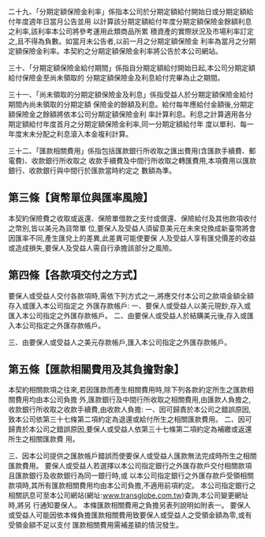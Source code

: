 二十九、「分期定額保險金利率」係指本公司於分期定額給付開始日或分期定額給付年度週年日當月公告並用 以計算該分期定額給付年度分期定額保險金餘額利息之利率,該利率本公司將參考運用此類商品所累 積資產的實際狀況及市場利率訂定之,且不得為負數。如當月未公告者,以前一月之分期定額保險金 利率為當月之分期定額保險金利率。本契約之分期定額保險金利率將公告於本公司網站。

三十、「分期定額保險金給付期間」係指自分期定額給付開始日起,本公司分期定額給付保險金至尚未領取的 分期定額保險金及利息給付完畢為止之期間。

三十一、「尚未領取的分期定額保險金及利息」係指受益人於分期定額保險金給付期間內尚未領取的分期定額 保險金的餘額及利息。給付每年應給付金額後,分期定額保險金之餘額將依本公司分期定額保險金利 率計算利息。利息之計算適用各分期定額給付年度首月之分期定額保險金利率,同一分期定額給付年 度以單利、每一年度末未分配之利息滾入本金複利計算。

三十二、「匯款相關費用」係指包括匯款銀行所收取之匯出費用(含匯款手續費、郵電費)、收款銀行所收取之 收款手續費及中間行所收取之轉匯費用,本項費用以匯款銀行、收款銀行與中間行於匯款當時約定之 數額為準。

## 第三條【貨幣單位與匯率風險】

本契約保險費之收取或返還、保險單借款之支付或償還、保險給付及其他款項收付之幣別,皆以美元為貨幣單 位,要保人及受益人須留意美元在未來兌換成新臺幣將會因匯率不同,產生匯兌上的差異,此差異可能使要保 人及受益人享有匯兌價差的收益或造成損失,要保人及受益人需自行承擔該部分之風險。

## 第四條【各款項交付之方式】

要保人或受益人交付各款項時,需依下列方式之一,將應交付本公司之款項金額全額存入或匯入本公司指定之 外匯存款帳戶:
一、要保人或受益人以美元現鈔,存入或匯入本公司指定之外匯存款帳戶。 二、由要保人或受益人於結購美元後,存入或匯入本公司指定之外匯存款帳戶。

三、由要保人或受益人之美元存款帳戶,匯入本公司指定之外匯存款帳戶。

## 第五條【匯款相關費用及其負擔對象】

本契約相關款項之往來,若因匯款而產生相關費用時,除下列各款約定所生之匯款相關費用均由本公司負擔 外,匯款銀行及中間行所收取之相關費用,由匯款人負擔之,收款銀行所收取之收款手續費,由收款人負擔: 一、因可歸責於本公司之錯誤原因,致本公司依第三十七條第二項約定為退還或給付所生之相關匯款費用。 二、因可歸責於本公司之錯誤原因,要保人或受益人依第三十七條第二項約定為補繳或返還所生之相關匯款費 用。

三、因本公司提供之匯款帳戶錯誤而使要保人或受益人匯款無法完成時所生之相關匯款費用。 要保人或受益人若選擇以本公司指定銀行之外匯存款戶交付相關款項且匯款銀行及收款銀行為同一銀行時,或 以本公司指定銀行之外匯存款戶受領相關款項時,其所有匯款相關費用均由本公司負擔,不適用前項約定。 本公司指定銀行之相關訊息可至本公司網站(網址:www.transglobe.com.tw)查詢,本公司變更網址時,將另 行通知要保人。 本條匯款相關費用之負擔另表列說明如附表一。 要保人或受益人可能因依本條負擔匯款相關費用致要保人或受益人之受領金額為零,或有受領金額不足以支付 匯款相關費用需補差額的情況發生。